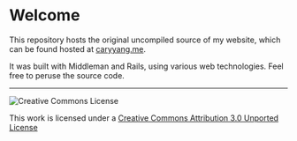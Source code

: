 # Welcome

This repository hosts the original uncompiled source of my website, which can be found hosted at [caryyang.me](http://caryyang.me).

It was built with Middleman and Rails, using various web technologies. Feel free to peruse the source code.

---

![Creative Commons License](http://i.creativecommons.org/l/by/3.0/88x31.png "Creative Commons License")

This work is licensed under a [Creative Commons Attribution 3.0 Unported License](http://creativecommons.org/licenses/by/3.0/)